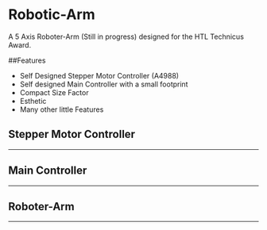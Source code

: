 # Robotic-Arm
A 5 Axis Roboter-Arm (Still in progress) designed for the HTL Technicus Award. 

##Features 
- Self Designed Stepper Motor Controller (A4988) 
- Self designed Main Controller with a small footprint
- Compact Size Factor
- Esthetic 
- Many other little Features

## Stepper Motor Controller 
------
## Main Controller 
------
## Roboter-Arm
------

